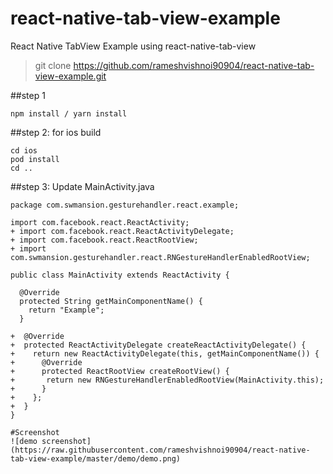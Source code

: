 # react-native-tab-view-example


React Native TabView Example using react-native-tab-view 

> git clone https://github.com/rameshvishnoi90904/react-native-tab-view-example.git

##step 1
```
npm install / yarn install
```

##step 2: for ios build
```
cd ios
pod install
cd ..
```

##step 3: Update MainActivity.java

```
package com.swmansion.gesturehandler.react.example;

import com.facebook.react.ReactActivity;
+ import com.facebook.react.ReactActivityDelegate;
+ import com.facebook.react.ReactRootView;
+ import com.swmansion.gesturehandler.react.RNGestureHandlerEnabledRootView;

public class MainActivity extends ReactActivity {

  @Override
  protected String getMainComponentName() {
    return "Example";
  }

+  @Override
+  protected ReactActivityDelegate createReactActivityDelegate() {
+    return new ReactActivityDelegate(this, getMainComponentName()) {
+      @Override
+      protected ReactRootView createRootView() {
+       return new RNGestureHandlerEnabledRootView(MainActivity.this);
+      }
+    };
+  }
}

#Screenshot
![demo screenshot](https://raw.githubusercontent.com/rameshvishnoi90904/react-native-tab-view-example/master/demo/demo.png)


